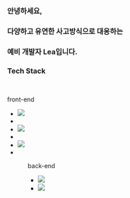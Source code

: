 ### 안녕하세요,
### 다양하고 유연한 사고방식으로 대응하는
### 예비 개발자 Lea입니다.

<h3><b>Tech Stack</b></h3>
</br>
<p> front-end </p>
<ul>
  <li> <img src="https://img.shields.io/badge/HTML5-E34F26?style=flat-square&logo=HTML5&logoColor=white"/></a> &nbsp <li>
  <li> <img src="https://img.shields.io/badge/CSS3-1572B6?style=flat-square&logo=CSS3&logoColor=white"/></a> &nbsp <li>
  <li> <img src="https://img.shields.io/badge/JavaScript-F7DF1E?style=flat-square&logo=JavaScript&logoColor=white"/></a> &nbsp <li>
<ul>
  
  <p> back-end </p>
<ul>
  <li> <img src="https://img.shields.io/badge/MongoDB-47A248?style=flat-square&logo=MongoDB&logoColor=white"/></a> &nbsp </li>
  <li> <img src="https://img.shields.io/badge/MySQL-4479A1?style=flat-square&logo=MySQL&logoColor=white"/></a> &nbsp </li>
</ul>



<!--
**leaisrevolution/leaisrevolution** is a ✨ _special_ ✨ repository because its `README.md` (this file) appears on your GitHub profile.
<li> <img src="https://img.shields.io/badge/Node.js-339933?style=flat-square&logo=Node.js&logoColor=white"/></a> &nbsp </li>

Here are some ideas to get you started:

- 🔭 I’m currently working on ...
- 🌱 I’m currently learning ...
- 👯 I’m looking to collaborate on ...
- 🤔 I’m looking for help with ...
- 💬 Ask me about ...
- 📫 How to reach me: ...
- 😄 Pronouns: ...
- ⚡ Fun fact: ...
-->
